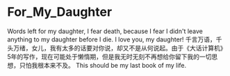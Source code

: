 # For_My_Daughter
Words left for my daughter, I fear death, because I fear I didn't leave anything to my daughter before I die. I love you, my daughter!
千言万语，千头万绪，女儿，我有太多的话要对你说，却又不是从何说起。由于《大话计算机》5年的写作，现在可能处于懒惰期，但是我无时无刻不再想给你留下我的一切思想，只怕我根本来不及。
This should be my last book of my life.
